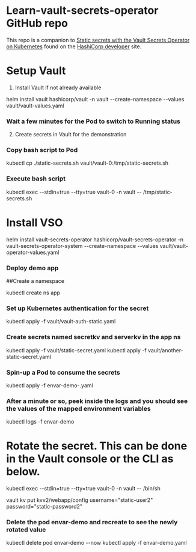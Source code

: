 # Learn-vault-secrets-operator GitHub repo

This repo is a companion to [Static secrets with the Vault Secrets Operator on Kubernetes](https://developer.hashicorp.com/vault/tutorials/kubernetes/vault-secrets-operator) found on the [HashiCorp developer](https://developer.hashicorp.com/) site.

# Setup Vault

1. Install Vault if not already available

helm install vault hashicorp/vault -n vault --create-namespace --values vault/vault-values.yaml

### Wait a few minutes for the Pod to switch to Running status

2. Create secrets in Vault for the demonstration

### Copy bash script to Pod
kubectl cp ./static-secrets.sh vault/vault-0:/tmp/static-secrets.sh 

### Execute bash script
kubectl exec --stdin=true --tty=true vault-0 -n vault -- /tmp/static-secrets.sh


# Install VSO

helm install vault-secrets-operator hashicorp/vault-secrets-operator -n vault-secrets-operator-system --create-namespace --values vault/vault-operator-values.yaml

### Deploy demo app

##Create a namespace

kubectl create ns app

### Set up Kubernetes authentication for the secret

kubectl apply -f vault/vault-auth-static.yaml

### Create secrets named secretkv and serverkv in the app ns

kubectl apply -f vault/static-secret.yaml
kubectl apply -f vault/another-static-secret.yaml

### Spin-up a Pod to consume the secrets

kubectl apply -f envar-demo-.yaml

### After a minute or so, peek inside the logs and you should see the values of the mapped environment variables
kubectl logs -f envar-demo

# Rotate the secret.  This can be done in the Vault console or the CLI as below.

kubectl exec --stdin=true --tty=true vault-0 -n vault -- /bin/sh

vault kv put kvv2/webapp/config username="static-user2" password="static-password2"

### Delete the pod envar-demo and recreate to see the newly rotated value

kubectl delete pod envar-demo --now
kubectl apply -f envar-demo.yaml
